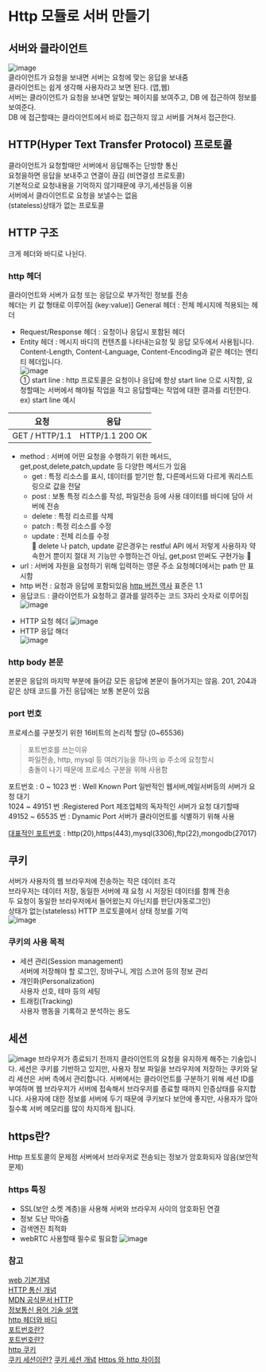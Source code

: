 # Http 모듈로 서버 만들기

## 서버와 클라이언트 
![image](https://user-images.githubusercontent.com/68223593/128681713-19a2fd4d-869d-4f71-a2e5-23e2193c9a46.png)  
클라이언트가 요청을 보내면 서버는 요청에 맞는 응답을 보내줌  
클라이언트는 쉽게 생각해 사용자라고 보면 된다. (앱,웹)  
서버는 클라이언트가 요청을 보내면 알맞는 페이지를 보여주고, DB 에 접근하여 정보를 보여준다.   
DB 에 접근할때는 클라이언트에서 바로 접근하지 않고 서버를 거쳐서 접근한다.

## HTTP(Hyper Text Transfer Protocol) 프로토콜
클라이언트가 요청할때만 서버에서 응답해주는 단방향 통신  
요청을하면 응답을 보내주고 연결이 끊김 (비연결성 프로토콜)  
기본적으로 요청내용을 기억하지 않기때문에 쿠기,세션등을 이용  
서버에서 클라이언트로 요청을 보낼수는 없음  
(stateless)상태가 없는 프로토콜 

## HTTP 구조
크게 헤더와 바디로 나뉜다.  
### http 헤더 
클라이언트와 서버가 요청 또는 응답으로 부가적인 정보를 전송  
헤더는 키 값 형태로 이루어짐 (key:value)]
 General 헤더 : 전체 메시지에 적용되는 헤더
- Request/Response 헤더 : 요청이나 응답시 포함된 헤더
- Entity 헤더 : 메시지 바디의 컨텐츠를 나타내는요청 및 응답 모두에서 사용됩니다. Content-Length, Content-Language, Content-Encoding과 같은 헤더는 엔티티 헤더입니다.  
![image](https://user-images.githubusercontent.com/68223593/128700052-28fd803d-04df-4caa-b6df-1548eda5a5bf.png)  
① start line : http 프로토콜은 요청이나 응답에 항상 start line 으로 시작함, 요청할때는 서버에서 해야될 작업을 적고
응답할때는 작업에 대한 결과를 리턴한다.  
ex) start line 예시

|요청|응답|
|---|---|
|GET / HTTP/1.1|HTTP/1.1 200 OK|

- method : 서버에 어떤 요청을 수행하기 위한 메서드, get,post,delete,patch,update 등 다양한 메서드가 있음
  * get : 특정 리소스를 표시, 데이터를 받기만 함, 다른메서드와 다르게 쿼리스트링으로 값을 전달
  * post : 보통 특정 리소스를 작성, 파일전송 등에 사용 데이터를 바디에 담아 서버에 전송
  * delete : 특정 리소르를 삭제
  * patch : 특정 리소스를 수정
  * update : 전체 리소를 수정  
📢 delete 나 patch, update 같은경우는 restful API 에서 저렇게 사용하자 약속한거 뿐이지 절대 저 기능만 수행하는건 아님, get,post 만써도 구현가능 📢 
- url : 서버에 자원을 요청하기 위해 입력하는 영문 주소 요청헤더에서는 path 만 표시함
- http 버전 : 요청과 응답에 포함되있음 [http 버전 역사](https://developer.mozilla.org/ko/docs/Web/HTTP/Basics_of_HTTP/Evolution_of_HTTP) 표준은 1.1
- 응답코드 : 클라이언트가 요청하고 결과를 알려주는 코드 3자리 숫자로 이루어짐
![image](https://user-images.githubusercontent.com/68223593/128703677-e2dac704-80c5-4587-9332-1be54bc12ce3.png)
* HTTP 요청 헤더
![image](https://user-images.githubusercontent.com/68223593/128703938-919f23f6-85e6-4f0d-949f-37691225530a.png)
* HTTP 응답 해더  
![image](https://user-images.githubusercontent.com/68223593/128683773-e43b8e43-d6e7-4aa8-8f04-b0c4fd022fbf.png) 
### http body 본문
본문은 응답의 마지막 부분에 들어감
모든 응답에 본문이 들어가지는 않음. 
201, 204과 같은 상태 코드를 가진 응답에는 보통 본문이 있음

### port 번호 
프로세스를 구분짓기 위한 16비트의 논리적 할당 (0~65536)
> 포트번호를 쓰는이유  
> 파일전송, http, mysql 등 여러기능을 하나의 ip 주소에 요청할시  
> 충돌이 나기 때문에 프로세스 구분을 위해 사용함

포트번호 :
0 ~ 1023 번 : Well Known Port 일반적인 웹서버,메일서버등의 서버가 요청 대기  
1024 ~ 49151 번 :Registered Port 제조업체의 독자적인 서버가 요청 대기할때      
49152 ~ 65535 번 : Dynamic Port 서버가 클라이언트를 식별하기 위해 사용  

[대표적인 포트번호](https://ko.wikipedia.org/wiki/TCP/UDP%EC%9D%98_%ED%8F%AC%ED%8A%B8_%EB%AA%A9%EB%A1%9D) : http(20),https(443),mysql(3306),ftp(22),mongodb(27017)

## 쿠키
서버가 사용자의 웹 브라우저에 전송하는 작은 데이터 조각   
브라우저는 데이터 저장, 동일한 서버에 재 요청 시 저장된 데이터를 함께 전송  
두 요청이 동일한 브라우저에서 들어왔는지 아닌지를 판단(자동로그인)  
상태가 없는(stateless) HTTP 프로토콜에서 상태 정보를 기억  
![image](https://user-images.githubusercontent.com/68223593/129431359-7aeb9003-8ffc-4987-bd91-4e7a5671a9de.png)

### 쿠키의 사용 목적
* 세션 관리(Session management)  
서버에 저장해야 할 로그인, 장바구니, 게임 스코어 등의 정보 관리
* 개인화(Personalization)  
사용자 선호, 테마 등의 세팅
* 트래킹(Tracking)  
사용자 행동을 기록하고 분석하는 용도

## 세션
![image](https://user-images.githubusercontent.com/68223593/129431394-8e76be35-9b32-46fb-bf38-b428b68f666b.png)
브라우저가 종료되기 전까지 클라이언트의 요청을 유지하게 해주는 기술입니다.
세션은 쿠키를 기반하고 있지만, 사용자 정보 파일을 브라우저에 저장하는 쿠키와 달리 세션은 서버 측에서 관리합니다.
서버에서는 클라이언트를 구분하기 위해 세션 ID를 부여하며 웹 브라우저가 서버에 접속해서 브라우저를 종료할 때까지 인증상태를 유지합니다.
사용자에 대한 정보를 서버에 두기 때문에 쿠키보다 보안에 좋지만, 사용자가 많아질수록 서버 메모리를 많이 차지하게 됩니다.


## https란?

Http 프토토콜의 문제점
서버에서 브라우저로 전송되는 정보가 암호화되자 않음(보안적 문제)

### https 특징
- SSL(보안 소켓 계층)을 사용해 서버와 브라우저 사이의 암호화된 연결
- 정보 도난 막아줌
- 검색엔진 최적화
- webRTC 사용할때 필수로 필요함
![image](https://user-images.githubusercontent.com/68223593/129432615-07e186c7-cc8c-48db-b713-95ca395a60a9.png)




### 참고
[web 기본개념](https://medium.com/@lidiach217/web-%EA%B8%B0%EB%B3%B8%EA%B0%9C%EB%85%90-http-%ED%86%B5%EC%8B%A0-cf5f89906c8e)  
[HTTP 통신 개념](https://velog.io/@doomchit_3/Internet-HTTP-%EA%B0%9C%EB%85%90%EC%B0%A8%EB%A0%B7-IMBETPY)  
[MDN 공식문서 HTTP](https://developer.mozilla.org/ko/docs/Web/HTTP/Messages)  
[정보통신 용어 기술 설명](http://www.ktword.co.kr/test/view/view.php?m_temp1=4884)  
[http 헤더와 바디](https://blueyikim.tistory.com/1999)  
[포트번호란?](https://it-sungwoo.tistory.com/128)  
[포트번호란?](https://alsrbdmsco0409.tistory.com/200)  
[http 쿠키](https://developer.mozilla.org/ko/docs/Web/HTTP/Cookies)  
[쿠키 세션이란?](https://chrisjune-13837.medium.com/web-%EC%BF%A0%ED%82%A4-%EC%84%B8%EC%85%98%EC%9D%B4%EB%9E%80-aa6bcb327582)
[쿠키 세션 개념](https://interconnection.tistory.com/74)
[Https 와 http 차이점](https://brunch.co.kr/@hyoi0303/10)